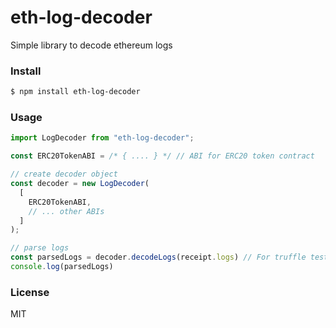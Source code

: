 # eth-log-decoder

Simple library to decode ethereum logs

### Install

```bash
$ npm install eth-log-decoder
```

### Usage

```js
import LogDecoder from "eth-log-decoder";

const ERC20TokenABI = /* { .... } */ // ABI for ERC20 token contract

// create decoder object
const decoder = new LogDecoder(
  [
    ERC20TokenABI,
    // ... other ABIs
  ]
);

// parse logs
const parsedLogs = decoder.decodeLogs(receipt.logs) // For truffle testsuite, use `receipt.receipt.logs`
console.log(parsedLogs)
```

### License

MIT
